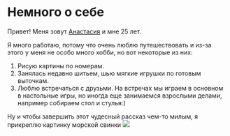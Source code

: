 # Немного о себе
Привет! Меня зовут <ins>Анастасия</ins> и мне 25 лет.

Я много работаю, потому что очень люблю путешествовать и из-за этого у меня не особо много хобби, но вот некоторые из них:

1. Рисую картины по номерам.
2. Занялась недавно шитьем, шью мягкие игрушки по готовым выточкам.
3.  Люблю встречаться с друзьми. На встречах мы играем в основном в настольные игры, но иногда еще занимаемся взрослыми делами, например собираем стол и стулья:)

Ну и чтобы завершить этот чудесный рассказ чем-то милым, я прикреплю картинку морской свинки
![](https://img.freepik.com/premium-vector/vector-cute-guinea-pig-cartoon-style_846317-812.jpg)


